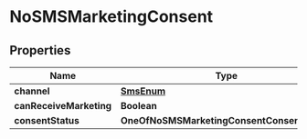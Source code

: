 # NoSMSMarketingConsent

## Properties
Name | Type | Description | Notes
------------ | ------------- | ------------- | -------------
**channel** | [**SmsEnum**](SmsEnum.md) |  | 
**canReceiveMarketing** | **Boolean** |  | 
**consentStatus** | **OneOfNoSMSMarketingConsentConsentStatus** |  | 
